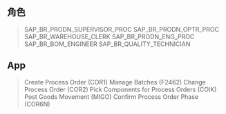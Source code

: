 ## 角色
> SAP_BR_PRODN_SUPERVISOR_PROC
> SAP_BR_PRODN_OPTR_PROC
> SAP_BR_WAREHOUSE_CLERK
> SAP_BR_PRODN_ENG_PROC
> SAP_BR_BOM_ENGINEER
> SAP_BR_QUALITY_TECHNICIAN
## App
> Create Process Order (COR1)
> Manage Batches (F2462)
> Change Process Order (COR2)
> Pick Components for Process Orders (COIK)
> Post Goods Movement (MIGO)
> Confirm Process Order Phase (COR6N)